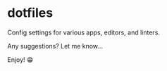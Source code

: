 # dotfiles

Config settings for various apps, editors, and linters.

Any suggestions? Let me know...

Enjoy! 😁

